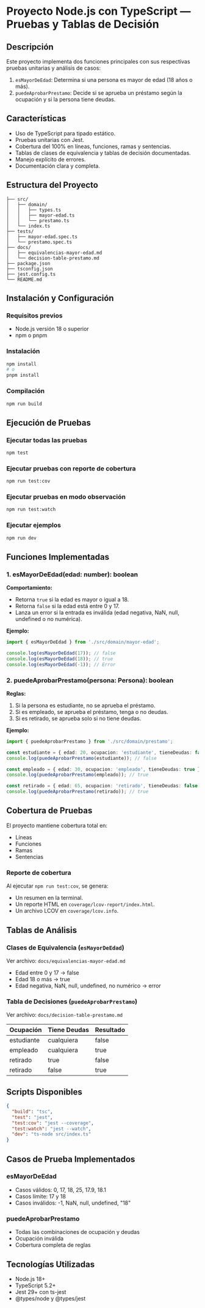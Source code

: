 
# Proyecto Node.js con TypeScript — Pruebas y Tablas de Decisión

## Descripción

Este proyecto implementa dos funciones principales con sus respectivas pruebas unitarias y análisis de casos:

1. `esMayorDeEdad`: Determina si una persona es mayor de edad (18 años o más).
2. `puedeAprobarPrestamo`: Decide si se aprueba un préstamo según la ocupación y si la persona tiene deudas.

## Características

- Uso de TypeScript para tipado estático.
- Pruebas unitarias con Jest.
- Cobertura del 100% en líneas, funciones, ramas y sentencias.
- Tablas de clases de equivalencia y tablas de decisión documentadas.
- Manejo explícito de errores.
- Documentación clara y completa.

## Estructura del Proyecto

```
├── src/
│   ├── domain/
│   │   ├── types.ts
│   │   ├── mayor-edad.ts
│   │   └── prestamo.ts
│   └── index.ts
├── tests/
│   ├── mayor-edad.spec.ts
│   └── prestamo.spec.ts
├── docs/
│   ├── equivalencias-mayor-edad.md
│   └── decision-table-prestamo.md
├── package.json
├── tsconfig.json
├── jest.config.ts
└── README.md
```

## Instalación y Configuración

### Requisitos previos

- Node.js versión 18 o superior
- npm o pnpm

### Instalación

```bash
npm install
# o
pnpm install
```

### Compilación

```bash
npm run build
```

## Ejecución de Pruebas

### Ejecutar todas las pruebas

```bash
npm test
```

### Ejecutar pruebas con reporte de cobertura

```bash
npm run test:cov
```

### Ejecutar pruebas en modo observación

```bash
npm run test:watch
```

### Ejecutar ejemplos

```bash
npm run dev
```

## Funciones Implementadas

### 1. esMayorDeEdad(edad: number): boolean

**Comportamiento:**

- Retorna `true` si la edad es mayor o igual a 18.
- Retorna `false` si la edad está entre 0 y 17.
- Lanza un error si la entrada es inválida (edad negativa, NaN, null, undefined o no numérica).

**Ejemplo:**

```typescript
import { esMayorDeEdad } from './src/domain/mayor-edad';

console.log(esMayorDeEdad(17)); // false
console.log(esMayorDeEdad(18)); // true
console.log(esMayorDeEdad(-1)); // Error
```

### 2. puedeAprobarPrestamo(persona: Persona): boolean

**Reglas:**

1. Si la persona es estudiante, no se aprueba el préstamo.
2. Si es empleado, se aprueba el préstamo, tenga o no deudas.
3. Si es retirado, se aprueba solo si no tiene deudas.

**Ejemplo:**

```typescript
import { puedeAprobarPrestamo } from './src/domain/prestamo';

const estudiante = { edad: 20, ocupacion: 'estudiante', tieneDeudas: false };
console.log(puedeAprobarPrestamo(estudiante)); // false

const empleado = { edad: 30, ocupacion: 'empleado', tieneDeudas: true };
console.log(puedeAprobarPrestamo(empleado)); // true

const retirado = { edad: 65, ocupacion: 'retirado', tieneDeudas: false };
console.log(puedeAprobarPrestamo(retirado)); // true
```

## Cobertura de Pruebas

El proyecto mantiene cobertura total en:

- Líneas
- Funciones
- Ramas
- Sentencias

### Reporte de cobertura

Al ejecutar `npm run test:cov`, se genera:

- Un resumen en la terminal.
- Un reporte HTML en `coverage/lcov-report/index.html`.
- Un archivo LCOV en `coverage/lcov.info`.

## Tablas de Análisis

### Clases de Equivalencia (`esMayorDeEdad`)

Ver archivo: `docs/equivalencias-mayor-edad.md`

- Edad entre 0 y 17 → false
- Edad 18 o más → true
- Edad negativa, NaN, null, undefined, no numérico → error

### Tabla de Decisiones (`puedeAprobarPrestamo`)

Ver archivo: `docs/decision-table-prestamo.md`

| Ocupación | Tiene Deudas | Resultado |
|-----------|--------------|-----------|
| estudiante | cualquiera   | false     |
| empleado   | cualquiera   | true      |
| retirado   | true         | false     |
| retirado   | false        | true      |

## Scripts Disponibles

```json
{
  "build": "tsc",
  "test": "jest",
  "test:cov": "jest --coverage",
  "test:watch": "jest --watch",
  "dev": "ts-node src/index.ts"
}
```

## Casos de Prueba Implementados

### esMayorDeEdad

- Casos válidos: 0, 17, 18, 25, 17.9, 18.1
- Casos límite: 17 y 18
- Casos inválidos: -1, NaN, null, undefined, "18"

### puedeAprobarPrestamo

- Todas las combinaciones de ocupación y deudas
- Ocupación inválida
- Cobertura completa de reglas

## Tecnologías Utilizadas

- Node.js 18+
- TypeScript 5.2+
- Jest 29+ con ts-jest
- @types/node y @types/jest








